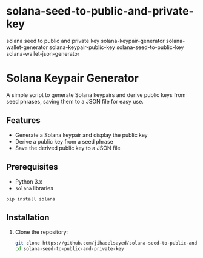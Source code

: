 # solana-seed-to-public-and-private-key
solana seed to public and private key
solana-keypair-generator
solana-wallet-generator
solana-keypair-public-key
solana-seed-to-public-key
solana-wallet-json-generator
# Solana Keypair Generator

A simple script to generate Solana keypairs and derive public keys from seed phrases, saving them to a JSON file for easy use.

## Features

- Generate a Solana keypair and display the public key
- Derive a public key from a seed phrase
- Save the derived public key to a JSON file

## Prerequisites

- Python 3.x
- `solana` libraries
```
pip install solana
```

## Installation

1. Clone the repository:
   ```bash
   git clone https://github.com/jihadelsayed/solana-seed-to-public-and-private-key.git
   cd solana-seed-to-public-and-private-key
